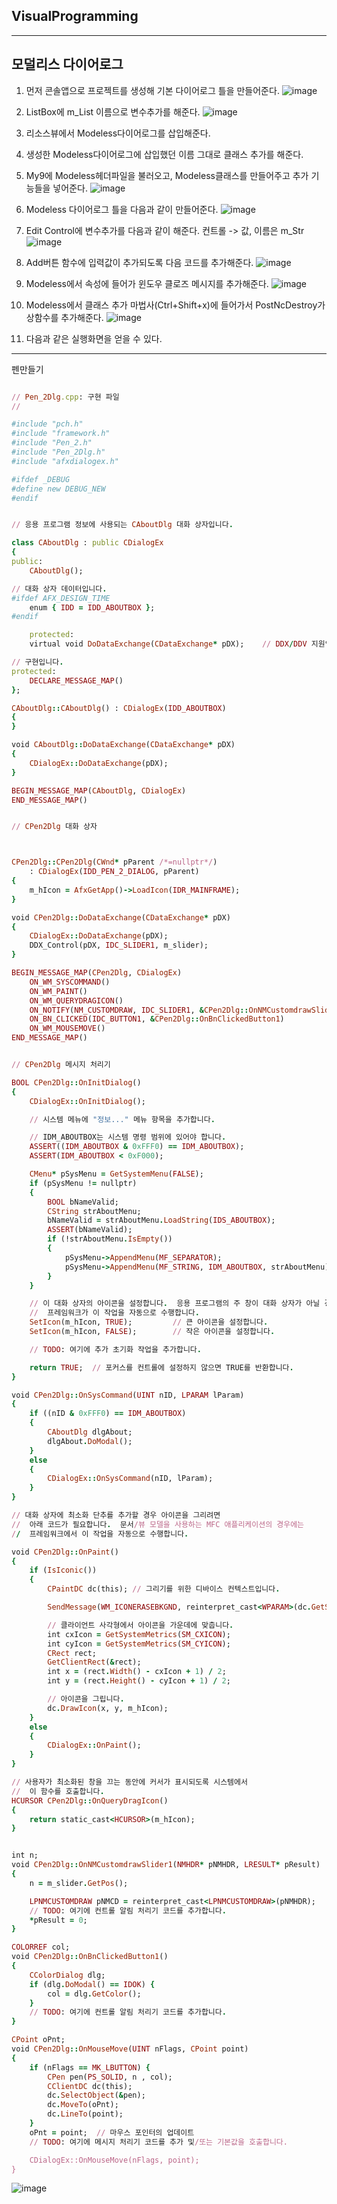 ## VisualProgramming
--------
모덜리스 다이어로그
---
1. 먼저 콘솔앱으로 프로젝트를 생성해 기본 다이어로그 틀을 만들어준다.
   ![image](https://github.com/Jingnxxn/VisualProgramming/assets/96435960/0d51fc2c-23e0-4ed1-a200-7e229fc0ca58)

2. ListBox에 m_List 이름으로 변수추가를 해준다.
   ![image](https://github.com/Jingnxxn/VisualProgramming/assets/96435960/8a2cb74d-019c-49c5-9f8e-88c063beb5b5)

3. 리소스뷰에서 Modeless다이어로그를 삽입해준다.

4. 생성한 Modeless다이어로그에 삽입했던 이름 그대로 클래스 추가를 해준다. 

5. My9에 Modeless헤더파일을 불러오고, Modeless클래스를 만들어주고 추가 기능들을 넣어준다.
   ![image](https://github.com/Jingnxxn/VisualProgramming/assets/96435960/8c105c28-522b-444d-9641-646de3bda485)

6. Modeless 다이어로그 틀을 다음과 같이 만들어준다.
   ![image](https://github.com/Jingnxxn/VisualProgramming/assets/96435960/fbb53a81-58f4-4cf2-9e72-a74af1bcdefd)

7. Edit Control에 변수추가를 다음과 같이 해준다. 컨트롤 -> 값, 이름은 m_Str
   ![image](https://github.com/Jingnxxn/VisualProgramming/assets/96435960/c0084879-9e0b-47eb-9483-e351fb5e7cfb)

8. Add버튼 함수에 입력값이 추가되도록 다음 코드를 추가해준다.
   ![image](https://github.com/Jingnxxn/VisualProgramming/assets/96435960/adfe8614-9098-46bd-8e15-9a992ab951b8)

9. Modeless에서 속성에 들어가 윈도우 클로즈 메시지를 추가해준다.
    ![image](https://github.com/Jingnxxn/VisualProgramming/assets/96435960/ab057245-e26e-46d0-897e-44b938992a25)

10. Modeless에서 클래스 추가 마법사(Ctrl+Shift+x)에 들어가서 PostNcDestroy가상함수를 추가해준다.
    ![image](https://github.com/Jingnxxn/VisualProgramming/assets/96435960/6b7a6157-2a4c-4bf1-bb74-852a0dc7c2f6)

11. 다음과 같은 실행화면을 얻을 수 있다.


------
펜만들기
```ruby

// Pen_2Dlg.cpp: 구현 파일
//

#include "pch.h"
#include "framework.h"
#include "Pen_2.h"
#include "Pen_2Dlg.h"
#include "afxdialogex.h"

#ifdef _DEBUG
#define new DEBUG_NEW
#endif


// 응용 프로그램 정보에 사용되는 CAboutDlg 대화 상자입니다.

class CAboutDlg : public CDialogEx
{
public:
	CAboutDlg();

// 대화 상자 데이터입니다.
#ifdef AFX_DESIGN_TIME
	enum { IDD = IDD_ABOUTBOX };
#endif

	protected:
	virtual void DoDataExchange(CDataExchange* pDX);    // DDX/DDV 지원입니다.

// 구현입니다.
protected:
	DECLARE_MESSAGE_MAP()
};

CAboutDlg::CAboutDlg() : CDialogEx(IDD_ABOUTBOX)
{
}

void CAboutDlg::DoDataExchange(CDataExchange* pDX)
{
	CDialogEx::DoDataExchange(pDX);
}

BEGIN_MESSAGE_MAP(CAboutDlg, CDialogEx)
END_MESSAGE_MAP()


// CPen2Dlg 대화 상자



CPen2Dlg::CPen2Dlg(CWnd* pParent /*=nullptr*/)
	: CDialogEx(IDD_PEN_2_DIALOG, pParent)
{
	m_hIcon = AfxGetApp()->LoadIcon(IDR_MAINFRAME);
}

void CPen2Dlg::DoDataExchange(CDataExchange* pDX)
{
	CDialogEx::DoDataExchange(pDX);
	DDX_Control(pDX, IDC_SLIDER1, m_slider);
}

BEGIN_MESSAGE_MAP(CPen2Dlg, CDialogEx)
	ON_WM_SYSCOMMAND()
	ON_WM_PAINT()
	ON_WM_QUERYDRAGICON()
	ON_NOTIFY(NM_CUSTOMDRAW, IDC_SLIDER1, &CPen2Dlg::OnNMCustomdrawSlider1)
	ON_BN_CLICKED(IDC_BUTTON1, &CPen2Dlg::OnBnClickedButton1)
	ON_WM_MOUSEMOVE()
END_MESSAGE_MAP()


// CPen2Dlg 메시지 처리기

BOOL CPen2Dlg::OnInitDialog()
{
	CDialogEx::OnInitDialog();

	// 시스템 메뉴에 "정보..." 메뉴 항목을 추가합니다.

	// IDM_ABOUTBOX는 시스템 명령 범위에 있어야 합니다.
	ASSERT((IDM_ABOUTBOX & 0xFFF0) == IDM_ABOUTBOX);
	ASSERT(IDM_ABOUTBOX < 0xF000);

	CMenu* pSysMenu = GetSystemMenu(FALSE);
	if (pSysMenu != nullptr)
	{
		BOOL bNameValid;
		CString strAboutMenu;
		bNameValid = strAboutMenu.LoadString(IDS_ABOUTBOX);
		ASSERT(bNameValid);
		if (!strAboutMenu.IsEmpty())
		{
			pSysMenu->AppendMenu(MF_SEPARATOR);
			pSysMenu->AppendMenu(MF_STRING, IDM_ABOUTBOX, strAboutMenu);
		}
	}

	// 이 대화 상자의 아이콘을 설정합니다.  응용 프로그램의 주 창이 대화 상자가 아닐 경우에는
	//  프레임워크가 이 작업을 자동으로 수행합니다.
	SetIcon(m_hIcon, TRUE);			// 큰 아이콘을 설정합니다.
	SetIcon(m_hIcon, FALSE);		// 작은 아이콘을 설정합니다.

	// TODO: 여기에 추가 초기화 작업을 추가합니다.

	return TRUE;  // 포커스를 컨트롤에 설정하지 않으면 TRUE를 반환합니다.
}

void CPen2Dlg::OnSysCommand(UINT nID, LPARAM lParam)
{
	if ((nID & 0xFFF0) == IDM_ABOUTBOX)
	{
		CAboutDlg dlgAbout;
		dlgAbout.DoModal();
	}
	else
	{
		CDialogEx::OnSysCommand(nID, lParam);
	}
}

// 대화 상자에 최소화 단추를 추가할 경우 아이콘을 그리려면
//  아래 코드가 필요합니다.  문서/뷰 모델을 사용하는 MFC 애플리케이션의 경우에는
//  프레임워크에서 이 작업을 자동으로 수행합니다.

void CPen2Dlg::OnPaint()
{
	if (IsIconic())
	{
		CPaintDC dc(this); // 그리기를 위한 디바이스 컨텍스트입니다.

		SendMessage(WM_ICONERASEBKGND, reinterpret_cast<WPARAM>(dc.GetSafeHdc()), 0);

		// 클라이언트 사각형에서 아이콘을 가운데에 맞춥니다.
		int cxIcon = GetSystemMetrics(SM_CXICON);
		int cyIcon = GetSystemMetrics(SM_CYICON);
		CRect rect;
		GetClientRect(&rect);
		int x = (rect.Width() - cxIcon + 1) / 2;
		int y = (rect.Height() - cyIcon + 1) / 2;

		// 아이콘을 그립니다.
		dc.DrawIcon(x, y, m_hIcon);
	}
	else
	{
		CDialogEx::OnPaint();
	}
}

// 사용자가 최소화된 창을 끄는 동안에 커서가 표시되도록 시스템에서
//  이 함수를 호출합니다.
HCURSOR CPen2Dlg::OnQueryDragIcon()
{
	return static_cast<HCURSOR>(m_hIcon);
}


int n;
void CPen2Dlg::OnNMCustomdrawSlider1(NMHDR* pNMHDR, LRESULT* pResult)
{
	n = m_slider.GetPos();

	LPNMCUSTOMDRAW pNMCD = reinterpret_cast<LPNMCUSTOMDRAW>(pNMHDR);
	// TODO: 여기에 컨트롤 알림 처리기 코드를 추가합니다.
	*pResult = 0;
}

COLORREF col;
void CPen2Dlg::OnBnClickedButton1()
{
	CColorDialog dlg;
	if (dlg.DoModal() == IDOK) {
		col = dlg.GetColor();
	}
	// TODO: 여기에 컨트롤 알림 처리기 코드를 추가합니다.
}

CPoint oPnt;
void CPen2Dlg::OnMouseMove(UINT nFlags, CPoint point)
{
	if (nFlags == MK_LBUTTON) {
		CPen pen(PS_SOLID, n , col);
		CClientDC dc(this);
		dc.SelectObject(&pen);
		dc.MoveTo(oPnt);
		dc.LineTo(point);
	}
	oPnt = point;  // 마우스 포인터의 업데이트
	// TODO: 여기에 메시지 처리기 코드를 추가 및/또는 기본값을 호출합니다.

	CDialogEx::OnMouseMove(nFlags, point);
}
```
![image](https://github.com/Jingnxxn/VisualProgramming/assets/96435960/87466dbc-ba32-445e-bf48-80d59d21df49)

